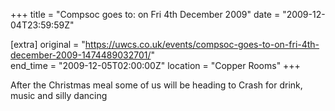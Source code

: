 +++
title = "Compsoc goes to: on Fri 4th December 2009"
date = "2009-12-04T23:59:59Z"

[extra]
original = "https://uwcs.co.uk/events/compsoc-goes-to-on-fri-4th-december-2009-1474489032701/"    
end_time = "2009-12-05T02:00:00Z"
location = "Copper Rooms"
+++

After the Christmas meal some of us will be heading to Crash for drink, music and silly dancing

